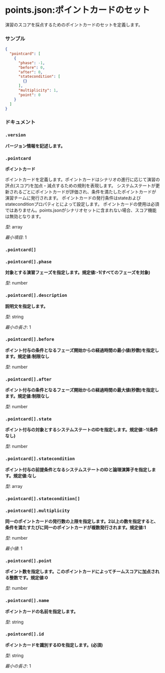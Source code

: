 # points.json:ポイントカードのセット

演習のスコアを採点するためのポイントカードのセットを定義します。

### サンプル

```json
{
  "pointcard": [
    {
      "phase": -1,
      "before": 0,
      "after": 0,
      "statecondition": [
        {}
      ],
      "multiplicity": 1,
      "point": 0
    }
  ]
}
```


### ドキュメント

### `.version`

**バージョン情報を記述します。**

### `.pointcard`

**ポイントカード**

ポイントカードを定義します。ポイントカードはシナリオの進行に応じて演習の評点(スコア)を加点・減点するための規則を表現します。
システムステートが更新されるごとにポイントカードが評価され、条件を満たしたポイントカードが演習チームに発行されます。
ポイントカードの発行条件はstateおよびstateconditionプロパティとによって設定します。
ポイントカードの使用は必須ではありません。points.jsonがシナリオセットに含まれない場合、スコア機能は無効となります。

*型*: array

*最小項目*: 1

### `.pointcard[]`

### `.pointcard[].phase`

**対象とする演習フェーズを指定します。規定値:-1(すべてのフェーズを対象)**

*型*: number

### `.pointcard[].description`

**説明文を指定します。**

*型*: string

*最小の長さ*: 1

### `.pointcard[].before`

**ポイント付与の条件となるフェーズ開始からの経過時間の最小値(秒数)を指定します。規定値:制限なし**

*型*: number

### `.pointcard[].after`

**ポイント付与の条件となるフェーズ開始からの経過時間の最大値(秒数)を指定します。規定値:制限なし**

*型*: number

### `.pointcard[].state`

**ポイント付与の対象とするシステムステートのIDを指定します。規定値:-1(条件なし)**

*型*: number

### `.pointcard[].statecondition`

**ポイント付与の前提条件となるシステムステートのIDと論理演算子を指定します。規定値:なし**

*型*: array

### `.pointcard[].statecondition[]`

### `.pointcard[].multiplicity`

**同一のポイントカードの発行数の上限を指定します。2以上の数を指定すると、条件を満たすたびに同一のポイントカードが複数発行されます。規定値:1**

*型*: number

*最小値*: 1

### `.pointcard[].point`

**ポイント数を指定します。このポイントカードによってチームスコアに加点される整数です。規定値:0**

*型*: number

### `.pointcard[].name`

**ポイントカードの名前を指定します。**

*型*: string

### `.pointcard[].id`

**ポイントカードを識別するIDを指定します。(必須)**

*型*: string

*最小の長さ*: 1